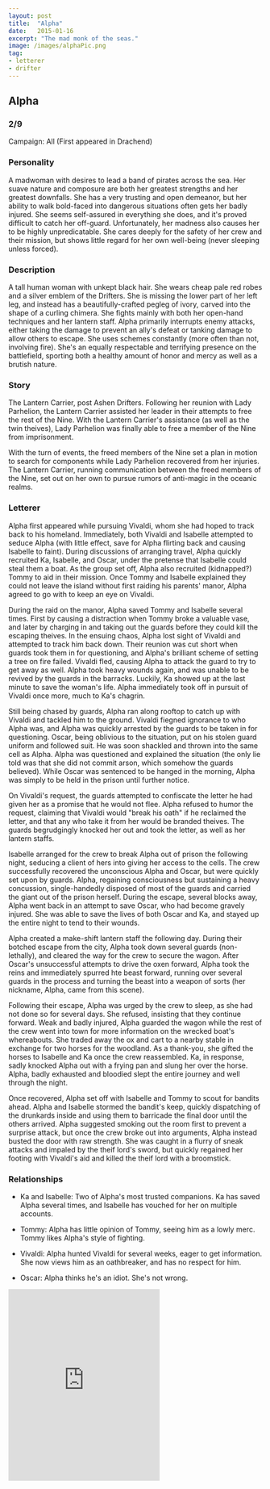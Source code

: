 ```yaml
---
layout: post
title:  "Alpha"
date:   2015-01-16
excerpt: "The mad monk of the seas."
image: /images/alphaPic.png
tag:
- letterer
- drifter 
---
```


## Alpha

### 2/9

Campaign: All (First appeared in Drachend)

### Personality

A madwoman with desires to lead a band of pirates across the sea. Her suave nature and composure are both her greatest strengths and her greatest downfalls. She has a very trusting and open demeanor, but her ability to walk bold-faced into dangerous situations often gets her badly injured. She seems self-assured in everything she does, and it's proved difficult to catch her off-guard. Unfortunately, her madness also causes her to be highly unpredicatable. She cares deeply for the safety of her crew and their mission, but shows little regard for her own well-being (never sleeping unless forced).

### Description

A tall human woman with unkept black hair. She wears cheap pale red robes and a silver emblem of the Drifters. She is missing the lower part of her left leg, and instead has a beautifully-crafted pegleg of ivory, carved into the shape of a curling chimera. She fights mainly with both her open-hand techniques and her lantern staff. Alpha primarily interrupts enemy attacks, either taking the damage to prevent an ally's defeat or tanking damage to allow others to escape. She uses schemes constantly (more often than not, involving fire). She's an equally respectable and terrifying presence on the battlefield, sporting both a healthy amount of honor and mercy as well as a brutish nature.

### Story

The Lantern Carrier, post Ashen Drifters. Following her reunion with Lady Parhelion, the Lantern Carrier assisted her leader in their attempts to free the rest of the Nine. With the Lantern Carrier's assistance (as well as the twin theives), Lady Parhelion was finally able to free a member of the Nine from imprisonment.

With the turn of events, the freed members of the Nine set a plan in motion to search for components while Lady Parhelion recovered from her injuries. The Lantern Carrier, running communication between the freed members of the Nine, set out on her own to pursue rumors of anti-magic in the oceanic realms.

### Letterer

Alpha first appeared while pursuing Vivaldi, whom she had hoped to track back to his homeland. Immediately, both Vivaldi and Isabelle attempted to seduce Alpha (with little effect, save for Alpha flirting back and causing Isabelle to faint). During discussions of arranging travel, Alpha quickly recruited Ka, Isabelle, and Oscar, under the pretense that Isabelle could steal them a boat. As the group set off, Alpha also recruited (kidnapped?) Tommy to aid in their mission. Once Tommy and Isabelle explained they could not leave the island without first raiding his parents' manor, Alpha agreed to go with to keep an eye on Vivaldi. 

During the raid on the manor, Alpha saved Tommy and Isabelle several times. First by causing a distraction when Tommy broke a valuable vase, and later by charging in and taking out the guards before they could kill the escaping theives. In the ensuing chaos, Alpha lost sight of Vivaldi and attempted to track him back down. Their reunion was cut short when guards took them in for questioning, and Alpha's brilliant scheme of setting a tree on fire failed. Vivaldi fled, causing Alpha to attack the guard to try to get away as well. Alpha took heavy wounds again, and was unable to be revived by the guards in the barracks. Luckily, Ka showed up at the last minute to save the woman's life. Alpha immediately took off in pursuit of Vivaldi once more, much to Ka's chagrin.

Still being chased by guards, Alpha ran along rooftop to catch up with Vivaldi and tackled him to the ground. Vivaldi fiegned ignorance to who Alpha was, and Alpha was quickly arrested by the guards to be taken in for questioning. Oscar, being oblivious to the situation, put on his stolen guard uniform and followed suit. He was soon shackled and thrown into the same cell as Alpha. Alpha was questioned and explained the situation (the only lie told was that she did not commit arson, which somehow the guards believed). While Oscar was sentenced to be hanged in the morning, Alpha was simply to be held in the prison until further notice.

On Vivaldi's request, the guards attempted to confiscate the letter he had given her as a promise that he would not flee. Alpha refused to humor the request, claiming that Vivaldi would "break his oath" if he reclaimed the letter, and that any who take it from her would be branded theives. The guards begrudgingly knocked her out and took the letter, as well as her lantern staffs.

Isabelle arranged for the crew to break Alpha out of prison the following night, seducing a client of hers into giving her access to the cells. The crew successfully recovered the unconscious Alpha and Oscar, but were quickly set upon by guards. Alpha, regaining consciousness but sustaining a heavy concussion, single-handedly disposed of most of the guards and carried the giant out of the prison herself. During the escape, several blocks away, Alpha went back in an attempt to save Oscar, who had become gravely injured. She was able to save the lives of both Oscar and Ka, and stayed up the entire night to tend to their wounds. 

Alpha created a make-shift lantern staff the following day. During their botched escape from the city, Alpha took down several guards (non-lethally), and cleared the way for the crew to secure the wagon. After Oscar's unsuccessful attempts to drive the oxen forward, Alpha took the reins and immediately spurred hte beast forward, running over several guards in the process and turning the beast into a weapon of sorts (her nickname, Alpha, came from this scene). 

Following their escape, Alpha was urged by the crew to sleep, as she had not done so for several days. She refused, insisting that they continue forward. Weak and badly injured, Alpha guarded the wagon while the rest of the crew went into town for more information on the wrecked boat's whereabouts. She traded away the ox and cart to a nearby stable in exchange for two horses for the woodland. As a thank-you, she gifted the horses to Isabelle and Ka once the crew reassembled. Ka, in response, sadly knocked Alpha out with a frying pan and slung her over the horse. Alpha, badly exhausted and bloodied slept the entire journey and well through the night.

Once recovered, Alpha set off with Isabelle and Tommy to scout for bandits ahead. Alpha and Isabelle stormed the bandit's keep, quickly dispatching of the drunkards inside and using them to barricade the final door until the others arrived. Alpha suggested smoking out the room first to prevent a surprise attack, but once the crew broke out into arguments, Alpha instead busted the door with raw strength. She was caught in a flurry of sneak attacks and impaled by the theif lord's sword, but quickly regained her footing with Vivaldi's aid and killed the theif lord with a broomstick.

### Relationships

- Ka and Isabelle: Two of Alpha's most trusted companions. Ka has saved Alpha several times, and Isabelle has vouched for her on multiple accounts.

- Tommy: Alpha has little opinion of Tommy, seeing him as a lowly merc. Tommy likes Alpha's style of fighting.

- Vivaldi: Alpha hunted Vivaldi for several weeks, eager to get information. She now views him as an oathbreaker, and has no respect for him.

- Oscar: Alpha thinks he's an idiot. She's not wrong.


<iframe src="https://open.spotify.com/embed/playlist/4RtWyWFRIygBD7eHpQwOTD" width="300" height="380" frameborder="0" allowtransparency="true" allow="encrypted-media"></iframe>
